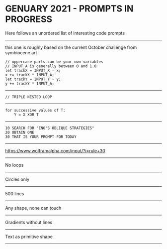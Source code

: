# GENUARY 2021 - PROMPTS IN PROGRESS

Here follows an unordered list of interesting code prompts

---

this one is roughly based on the current October challenge from symbiocene.art

```
// uppercase parts can be your own variables
// INPUT_A is generally between 0 and 1.0
let trackX = INPUT_X - x;
x += trackX * INPUT_A;
let trackY = INPUT_Y - y;
y += trackY * INPUT_A;
```

---

```// TRIPLE NESTED LOOP```

---

```
for successive values of T:
    Y = X XOR T
```

---

```
10 SEARCH FOR "ENO'S OBLIQUE STRATEGIES"
20 OBTAIN ONE
30 THAT IS YOUR PROMPT FOR TODAY
```

---

https://www.wolframalpha.com/input/?i=rule+30

---

No loops

---

Circles only

---

500 lines

---

Any shape, none can touch

---

Gradients without lines

---

Text as primitive shape

---

